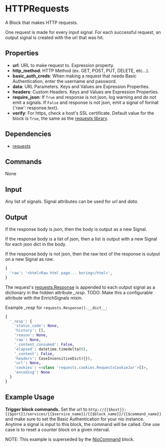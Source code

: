 HTTPRequests
============

A Block that makes HTTP requests.

One request is made for every input signal. For each successful request, an output signal is created with the url that was hit.

Properties
----------

-   **url**: URL to make request to. Expression property.
-   **http_method**: HTTP Method (ex. GET, POST, PUT, DELETE, etc...).
-   **basic_auth_creds**: When making a request that needs Basic Authentication, enter the username and password.
-   **data**: URL Parameters. Keys and Values are Expression Properties.
-   **headers**: Custom Headers. Keys and Values are Expression Properties.
-   **require_json**: If `True` and response is not json, log warning and do not emit a signals. If `False` and response is not json, emit a signal of format {'raw': response.text}.
-   **verify**: For https, check a host's SSL certificate. Default value for the block is `True`, the same as the [requests library](http://docs.python-requests.org/en/master/user/advanced/#ssl-cert-verification).


Dependencies
------------

-   [requests](https://pypi.python.org/pypi/requests/)

Commands
--------
None

Input
-----
Any list of signals. Signal attributes can be used for *url* and *data*.

Output
------

If the response body is json, then the body is output as a new Signal.

If the response body is a list of json, then a list is output with a new Signal for each json dict in the body.

If the response body is not json, then the raw text of the response is output on a new Signal as *raw*.

```python
{
  'raw': '<html>Raw html page... boring</html>',
}
```

The request's [requests.Response](http://docs.python-requests.org/en/latest/api/#requests.Response) is appended to each output signal as a dictionary in the hidden attribute *_resp*. TODO: Make this a configurable attribute with the EnrichSignals mixin.


Example *_resp* for `requests.Response().__dict__`:

```python
{
  '_resp': {
    'status_code': None,
    'history': [],
    'reason': None,
    'raw': None,
    '_content_consumed': False,
    'elapsed': datetime.timedelta(0),
    '_content': False,
    'headers': CaseInsensitiveDict({}),
    'url': None,
    'cookies': <<class 'requests.cookies.RequestsCookieJar'>[]>,
    'encoding': None
  }
}
```

Example Usage
-------------
**Trigger block commands.** Set the url to `http://{{$host}}:{{$port}}/services/{{$service_name}}/{{$block_name}}/{{$command_name}}` and make sure to set the Basic Authentication for your nio instance. Anytime a signal is input to this block, the command will be called. One use case is to reset a counter block on a given interval.

NOTE: This example is superseded by the [NioCommand](https://github.com/nio-blocks/nio_command) block.

